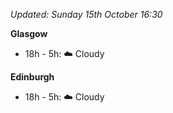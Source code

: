 *Updated: Sunday 15th October 16:30*

**Glasgow**

* 18h - 5h: :cloud: Cloudy

**Edinburgh**

* 18h - 5h: :cloud: Cloudy
